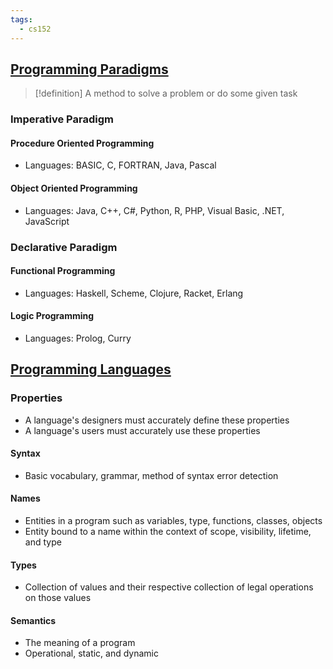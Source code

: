 ```yaml
---
tags:
  - cs152
---
```

## [Programming Paradigms](5%20-%20Programming%20Paradigms.md)

> [!definition] 
>A method to solve a problem or do some given task
### Imperative Paradigm
#### Procedure Oriented Programming
- Languages: BASIC, C, FORTRAN, Java, Pascal
#### Object Oriented Programming
- Languages: Java, C++, C#, Python, R, PHP, Visual Basic, .NET, JavaScript
### Declarative Paradigm
#### Functional Programming
- Languages: Haskell, Scheme, Clojure, Racket, Erlang
#### Logic Programming
* Languages: Prolog, Curry

## [Programming Languages](6%20-%20Programming%20Languages.md)
### Properties
- A language's designers must accurately define these properties
- A language's users must accurately use these properties
#### Syntax
- Basic vocabulary, grammar, method of syntax error detection
#### Names
- Entities in a program such as variables, type, functions, classes, objects
- Entity bound to a name within the context of scope, visibility, lifetime, and type
#### Types
- Collection of values and their respective collection of legal operations on those values
#### Semantics
- The meaning of a program
- Operational, static, and dynamic